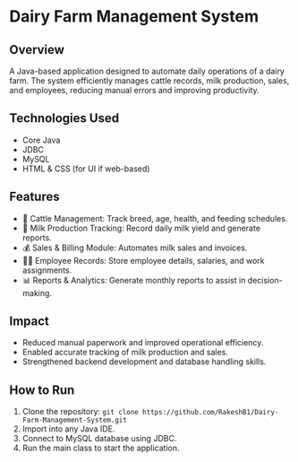 # Dairy Farm Management System

## Overview
A Java-based application designed to automate daily operations of a dairy farm. The system efficiently manages cattle records, milk production, sales, and employees, reducing manual errors and improving productivity.

## Technologies Used
- Core Java
- JDBC
- MySQL
- HTML & CSS (for UI if web-based)

## Features
- 🐄 Cattle Management: Track breed, age, health, and feeding schedules.
- 🥛 Milk Production Tracking: Record daily milk yield and generate reports.
- 💰 Sales & Billing Module: Automates milk sales and invoices.
- 👨‍🌾 Employee Records: Store employee details, salaries, and work assignments.
- 📊 Reports & Analytics: Generate monthly reports to assist in decision-making.

## Impact
- Reduced manual paperwork and improved operational efficiency.
- Enabled accurate tracking of milk production and sales.
- Strengthened backend development and database handling skills.

## How to Run
1. Clone the repository: `git clone https://github.com/RakeshB1/Dairy-Farm-Management-System.git`
2. Import into any Java IDE.
3. Connect to MySQL database using JDBC.
4. Run the main class to start the application.
